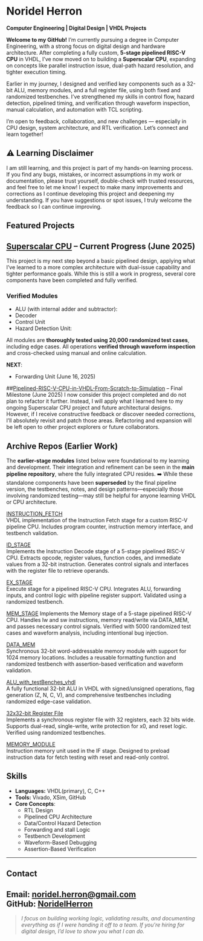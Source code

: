 # Noridel Herron

**Computer Engineering | Digital Design | VHDL Projects**

**Welcome to my GitHub!**
I’m currently pursuing a degree in Computer Engineering, with a strong focus on digital design and hardware architecture. After completing a fully custom, **5-stage pipelined RISC-V CPU** in VHDL, I’ve now moved on to building a **Superscalar CPU**, expanding on concepts like parallel instruction issue, dual-path hazard resolution, and tighter execution timing.

Earlier in my journey, I designed and verified key components such as a 32-bit ALU, memory modules, and a full register file, using both fixed and randomized testbenches. I’ve strengthened my skills in control flow, hazard detection, pipelined timing, and verification through waveform inspection, manual calculation, and automation with TCL scripting.

I’m open to feedback, collaboration, and new challenges — especially in CPU design, system architecture, and RTL verification. Let’s connect and learn together!
## ⚠️ Learning Disclaimer

I am still learning, and this project is part of my hands-on learning process. If you find any bugs, mistakes, or incorrect assumptions in my work or documentation, please trust yourself, double-check with trusted resources, and feel free to let me know!
I expect to make many improvements and corrections as I continue developing this project and deepening my understanding.
If you have suggestions or spot issues, I truly welcome the feedback so I can continue improving.

## Featured Projects
## [Superscalar CPU]([https://github.com/NoridelHerron/INSTRUCTION_FETCH](https://github.com/NoridelHerron/SUPERSCALAR_CPU))  – Current Progress (June 2025) 
This project is my next step beyond a basic pipelined design, applying what I’ve learned to a more complex architecture with dual-issue capability and tighter performance goals. While this is still a work in progress, several core components have been completed and fully verified.

### Verified Modules
- ALU (with internal adder and subtractor):
- Decoder
- Control Unit
- Hazard Detection Unit:

All modules are **thoroughly tested using 20,000 randomized test cases**, including edge cases. All operations **verified through waveform inspection** and cross-checked using manual and online calculation.

**NEXT**:
- Forwarding Unit (June 16, 2025)

##[Pipelined-RISC-V-CPU-in-VHDL-From-Scratch-to-Simulation](https://github.com/NoridelHerron/Pipelined-RISC-V-CPU-in-VHDL-From-Scratch-to-Simulation) – Final Milestone (June 2025)
I now consider this project completed and do not plan to refactor it further. Instead, I will apply what I learned here to my ongoing Superscalar CPU project and future architectural designs. However, if I receive constructive feedback or discover needed corrections, I’ll absolutely revisit and patch those areas. Refactoring and expansion will be left open to other project explorers or future collaborators.

## Archive Repos (Earlier Work)
The **earlier-stage modules** listed below were foundational to my learning and development. Their integration and refinement can be seen in the **main pipeline repository**, where the fully integrated CPU resides.
➡️ While these standalone components have been **superseded** by the final pipeline version, the testbenches, notes, and design patterns—especially those involving randomized testing—may still be helpful for anyone learning VHDL or CPU architecture.

[INSTRUCTION_FETCH](https://github.com/NoridelHerron/INSTRUCTION_FETCH)  
VHDL implementation of the Instruction Fetch stage for a custom RISC-V pipeline CPU. Includes program counter, instruction memory interface, and testbench validation.

[ID_STAGE](https://github.com/NoridelHerron/ID_STAGE)  
Implements the Instruction Decode stage of a 5-stage pipelined RISC-V CPU. Extracts opcode, register values, function codes, and immediate values from a 32-bit instruction. Generates control signals and interfaces with the register file to retrieve operands.

[EX_STAGE](https://github.com/NoridelHerron/EX_STAGE)  
Execute stage for a pipelined RISC-V CPU. Integrates ALU, forwarding inputs, and control logic with pipeline register support. Validated using a randomized testbench.

[MEM_STAGE](https://github.com/NoridelHerron/MEM_STAGE)
Implements the Memory stage of a 5-stage pipelined RISC-V CPU. Handles lw and sw instructions, memory read/write via DATA_MEM, and passes necessary control signals. Verified with 5000 randomized test cases and waveform analysis, including intentional bug injection.

[DATA_MEM](https://github.com/NoridelHerron/DATA_MEM)  
Synchronous 32-bit word-addressable memory module with support for 1024 memory locations. Includes a reusable formatting function and randomized testbench with assertion-based verification and waveform validation.

[ALU_with_testBenches_vhdl](https://github.com/NoridelHerron/ALU_with_testBenches_vhdl)  
A fully functional 32-bit ALU in VHDL with signed/unsigned operations, flag generation (Z, N, C, V), and comprehensive testbenches including randomized edge-case validation.

[32x32-bit Register File](https://github.com/NoridelHerron/32x32-bit-Register-File-in-VHDL-)  
Implements a synchronous register file with 32 registers, each 32 bits wide. Supports dual-read, single-write, write protection for x0, and reset logic. Verified using randomized testbenches.

[MEMORY_MODULE](https://github.com/NoridelHerron/MEMORY_MODULE)  
Instruction memory unit used in the IF stage. Designed to preload instruction data for fetch testing with reset and read-only control.

## Skills
- **Languages:** VHDL(primary), C, C++
- **Tools:** Vivado, XSim, GitHub
- **Core Concepts**:
  - RTL Design
  - Pipelined CPU Architecture
  - Data/Control Hazard Detection
  - Forwarding and stall Logic
  - Testbench Development
  - Waveform-Based Debugging
  - Assertion-Based Verification
---

## Contact
**Email:** noridel.herron@gmail.com  
**GitHub:** [NoridelHerron](https://github.com/NoridelHerron)
---

> *I focus on building working logic, validating results, and documenting everything as if I were handing it off to a team. If you're hiring for digital design, I’d love to show you what I can do.*
